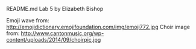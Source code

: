 README.md
Lab 5
by Elizabeth Bishop

Emoji wave from: http://emojidictionary.emojifoundation.com/img/emoji772.jpg
Choir image from: http://www.cantonmusic.org/wp-content/uploads/2014/09/choirpic.jpg